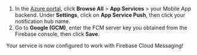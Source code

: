 
1. In the [Azure portal](https://portal.azure.cn/), click **Browse All** > **App Services** > your Mobile App backend. Under **Settings**, click on **App Service Push**, then click your notification hub name.
2. Go to **Google (GCM)**, enter the FCM server key you obtained from the Firebase console, then click **Save**.

Your service is now configured to work with Firebase Cloud Messaging!

<!-- URLs. -->


<!-- images -->
